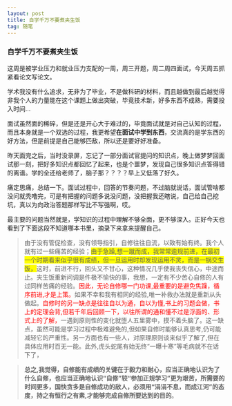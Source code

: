```yaml
---
layout: post
title: 自学千万不要煮夹生饭
tag: 随笔
---
```


### 自学千万不要煮夹生饭

这周是被学业压力和就业压力支配的一周，周三开题，周二周四面试，今天周五抓紧看论文写论文。

学术我没有什么追求，无非为了毕业，不是做科研的材料，而且越做到最后越觉得非我个人的力量能在这个课题上做出突破，毕竟技术新，好多东西不成熟，需要投入时间...

面试虽然面的稀碎，但是还是开心大于难过的，毕竟面试就是对自己认知的过程，而且本身就是一个双选的过程，我更希望**在面试中学到东西**，交流真的是学东西的好方法，但是前提是自己能够匹敌，所以还是要好好准备。

昨天面完之后，当时没录屏，忘记了一部分面试官提问的知识点，晚上做梦梦回面试那一刻，把好多知识点都回忆了起来，也是个噩梦，发现自己很多知识点答得错的离谱。学的全还给老师了，脑子那？？？？早上又低落了好久。

痛定思痛，总结一下。面试过程中，回答的节奏问题，不过脑就说话，面试管啥都没问就秃噜完，可是有把握的问题多说没问题，没把握我还瞎说，自己给自己挖坑，真以为向政治答题那样写比不写强啊，哎。

最主要的问题当然就是，学知识的过程中理解不够全面，更不够深入。正好今天也看到了下面这段不知道哪本书里，摘录下来拿来提醒自己。

> 由于没有管促检查，没有领导指引，自修往往自流，以致有始有终。我个人就有过一些痛苦的经验；<font style="background-color:yellow">由于急躁,想一蹴而成，我常常逾规前进，在最初一个时期看来似乎很有成绩，但一旦运用时却发现运用不灵，而是一锅交生饭，</font>这时，前进不行，回头又不甘心，这种情况几乎使我丧失信心，中途而止。夹生饭重新问调是件极不愉快的事，我想，一定有不少苦心自修的人有过同样苦痛的经验。<font color="red">因此，无论自修哪一门功课,最重要的是避免焦躁，循序前进,才是上策。</font>如果不幸和我有相同的经验,唯一补救办法就是重新从头做起。<font color="red">自修时的另一缺点是往往自以为通，自以为懂,书上的习题会做，书上的定理会背,但若千年后回顾一下，以往所谓的通和懂不过是浮面的、形式上的了解，</font>一遇到原则性的变化就堕人五里雾中，摸不着头脑了。这一缺点，虽然可能是学习过程中极难避免的,但如果自修时能够认真思考,仍可能减轻它的严重性。另一方面也有一些人，对原理原则谈来似乎了解了,但在具体应用时百无一能。此外,虎头蛇尾有始无终“一曝十寒”等毛病就不在话下了，

> **总之,我觉得，自修能有成绩的关键在于毅力和耐心，应当正确地认识为了什么自修，也应当正确地认识“自修”较“参加正规学习”更为艰苦，所需要的时间更多，国快贪多是自修成功的敌人，必须用“涓涓不息，而成江河”的态度，持之有恒行之有素,才能够完成自修所要达到的目的**。


